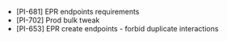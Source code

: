 - [PI-681] EPR endpoints requirements
- [PI-702] Prod bulk tweak
- [PI-653] EPR create endpoints - forbid duplicate interactions
